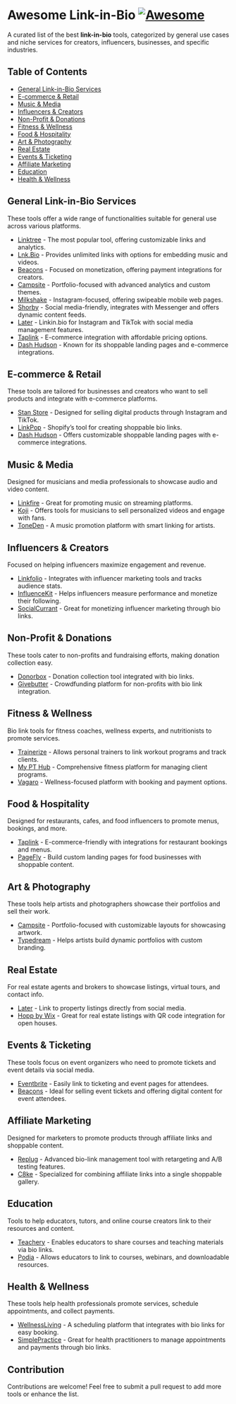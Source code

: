 # Awesome Link-in-Bio [![Awesome](https://awesome.re/badge.svg)](https://awesome.re)

A curated list of the best **link-in-bio** tools, categorized by general use cases and niche services for creators, influencers, businesses, and specific industries.


## Table of Contents
- [General Link-in-Bio Services](#general-link-in-bio-services)
- [E-commerce & Retail](#e-commerce--retail)
- [Music & Media](#music--media)
- [Influencers & Creators](#influencers--creators)
- [Non-Profit & Donations](#non-profit--donations)
- [Fitness & Wellness](#fitness--wellness)
- [Food & Hospitality](#food--hospitality)
- [Art & Photography](#art--photography)
- [Real Estate](#real-estate)
- [Events & Ticketing](#events--ticketing)
- [Affiliate Marketing](#affiliate-marketing)
- [Education](#education)
- [Health & Wellness](#health--wellness)

## General Link-in-Bio Services

These tools offer a wide range of functionalities suitable for general use across various platforms.

- [Linktree](https://linktr.ee) - The most popular tool, offering customizable links and analytics.
- [Lnk.Bio](https://lnk.bio) - Provides unlimited links with options for embedding music and videos.
- [Beacons](https://beacons.ai) - Focused on monetization, offering payment integrations for creators.
- [Campsite](https://campsite.bio) - Portfolio-focused with advanced analytics and custom themes.
- [Milkshake](https://milkshake.app) - Instagram-focused, offering swipeable mobile web pages.
- [Shorby](https://shor.by) - Social media-friendly, integrates with Messenger and offers dynamic content feeds.
- [Later](https://later.com) - Linkin.bio for Instagram and TikTok with social media management features.
- [Taplink](https://taplink.at) - E-commerce integration with affordable pricing options.
- [Dash Hudson](https://dashhudson.com) - Known for its shoppable landing pages and e-commerce integrations.


## E-commerce & Retail

These tools are tailored for businesses and creators who want to sell products and integrate with e-commerce platforms.

- [Stan Store](https://stanwith.me) - Designed for selling digital products through Instagram and TikTok.
- [LinkPop](https://linkpop.com) - Shopify’s tool for creating shoppable bio links.
- [Dash Hudson](https://dashhudson.com) - Offers customizable shoppable landing pages with e-commerce integrations.

## Music & Media

Designed for musicians and media professionals to showcase audio and video content.

- [Linkfire](https://linkfire.com) - Great for promoting music on streaming platforms.
- [Koji](https://withkoji.com) - Offers tools for musicians to sell personalized videos and engage with fans.
- [ToneDen](https://toneden.io) - A music promotion platform with smart linking for artists.

## Influencers & Creators

Focused on helping influencers maximize engagement and revenue.

- [Linkfolio](https://linkfolio.me) - Integrates with influencer marketing tools and tracks audience stats.
- [InfluenceKit](https://influencekit.com) - Helps influencers measure performance and monetize their following.
- [SocialCurrant](https://socialcurrant.com) - Great for monetizing influencer marketing through bio links.

## Non-Profit & Donations

These tools cater to non-profits and fundraising efforts, making donation collection easy.

- [Donorbox](https://donorbox.org) - Donation collection tool integrated with bio links.
- [Givebutter](https://givebutter.com) - Crowdfunding platform for non-profits with bio link integration.

## Fitness & Wellness

Bio link tools for fitness coaches, wellness experts, and nutritionists to promote services.

- [Trainerize](https://trainerize.com) - Allows personal trainers to link workout programs and track clients.
- [My PT Hub](https://mypthub.net) - Comprehensive fitness platform for managing client programs.
- [Vagaro](https://vagaro.com) - Wellness-focused platform with booking and payment options.

## Food & Hospitality

Designed for restaurants, cafes, and food influencers to promote menus, bookings, and more.

- [Taplink](https://taplink.at) - E-commerce-friendly with integrations for restaurant bookings and menus.
- [PageFly](https://pagefly.io) - Build custom landing pages for food businesses with shoppable content.

## Art & Photography

These tools help artists and photographers showcase their portfolios and sell their work.

- [Campsite](https://campsite.bio) - Portfolio-focused with customizable layouts for showcasing artwork.
- [Typedream](https://typedream.com) - Helps artists build dynamic portfolios with custom branding.

## Real Estate

For real estate agents and brokers to showcase listings, virtual tours, and contact info.

- [Later](https://later.com) - Link to property listings directly from social media.
- [Hopp by Wix](https://hopp.co) - Great for real estate listings with QR code integration for open houses.

## Events & Ticketing

These tools focus on event organizers who need to promote tickets and event details via social media.

- [Eventbrite](https://eventbrite.com) - Easily link to ticketing and event pages for attendees.
- [Beacons](https://beacons.ai) - Ideal for selling event tickets and offering digital content for event attendees.

## Affiliate Marketing

Designed for marketers to promote products through affiliate links and shoppable content.

- [Replug](https://replug.io) - Advanced bio-link management tool with retargeting and A/B testing features.
- [C8ke](https://c8ke.com) - Specialized for combining affiliate links into a single shoppable gallery.

## Education

Tools to help educators, tutors, and online course creators link to their resources and content.

- [Teachery](https://teachery.co) - Enables educators to share courses and teaching materials via bio links.
- [Podia](https://podia.com) - Allows educators to link to courses, webinars, and downloadable resources.

## Health & Wellness

These tools help health professionals promote services, schedule appointments, and collect payments.

- [WellnessLiving](https://wellnessliving.com) - A scheduling platform that integrates with bio links for easy booking.
- [SimplePractice](https://simplepractice.com) - Great for health practitioners to manage appointments and payments through bio links.


## Contribution
Contributions are welcome! Feel free to submit a pull request to add more tools or enhance the list.

